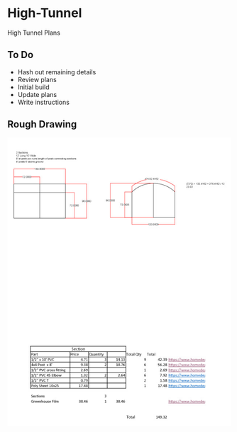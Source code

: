 # High-Tunnel
High Tunnel Plans

## To Do
- Hash out remaining details
- Review plans
- Initial build
- Update plans
- Write instructions 

## Rough Drawing
![High Tunnel Rough Drawing](Mockup.jpg "High Tunnel Rough Drawing")
